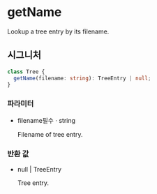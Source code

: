 # getName

Lookup a tree entry by its filename.

## 시그니처

```ts
class Tree {
  getName(filename: string): TreeEntry | null;
}
```

### 파라미터

<ul class="param-ul">
  <li class="param-li param-li-root">
    <span class="param-name">filename</span><span class="param-required">필수</span>&nbsp;·&nbsp;<span class="param-type">string</span>
    <br>
    <p class="param-description">Filename of tree entry.</p>
  </li>
</ul>

### 반환 값

<ul class="param-ul">
  <li class="param-li param-li-root">
    <span class="param-type">null | TreeEntry</span>
    <br>
    <p class="param-description">Tree entry.</p>
  </li>
</ul>
